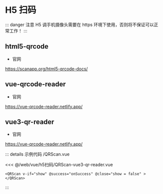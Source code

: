 # H5 扫码 


::: danger 注意 
H5 调手机摄像头需要在 https 环境下使用，否则将不保证可以正常工作！
:::

## html5-qrcode

- 官网

https://scanapp.org/html5-qrcode-docs/

## vue-qrcode-reader

- 官网

https://vue-qrcode-reader.netlify.app/

## vue3-qr-reader

- 官网

https://vue-qrcode-reader.netlify.app/


<QRScanVue3QRReaderDemo />
<script setup>
import QRScanVue3QRReaderDemo from './QRScan-vue3-qr-reader-demo.vue'
</script>

::: details 示例代码
/QRScan.vue

<<< @/web/vue/h5扫码/QRScan-vue3-qr-reader.vue

```vue
<QRScan v-if="show" @success="onSuccess" @close="show = false" ></QRScan>
```
:::

